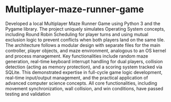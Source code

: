 # Multiplayer-maze-runner-game
Developed a local Multiplayer Maze Runner Game using Python 3 and the Pygame library. The project uniquely simulates Operating System concepts, including Round Robin Scheduling for player turns and using mutual exclusion logic to prevent conflicts when both players land on the same tile. The architecture follows a modular design with separate files for the main controller, player objects, and maze environment, analogous to an OS kernel and process management. Key functionalities include random maze generation, real-time keyboard interrupt handling for dual players, collision detection (acting as memory protection), and a scoring system tracked via SQLite. This demonstrated expertise in full-cycle game logic development, real-time input/output management, and the practical application of advanced computer science concepts. All core functionalities, including movement synchronization, wall collision, and win conditions, have passed testing and validation
